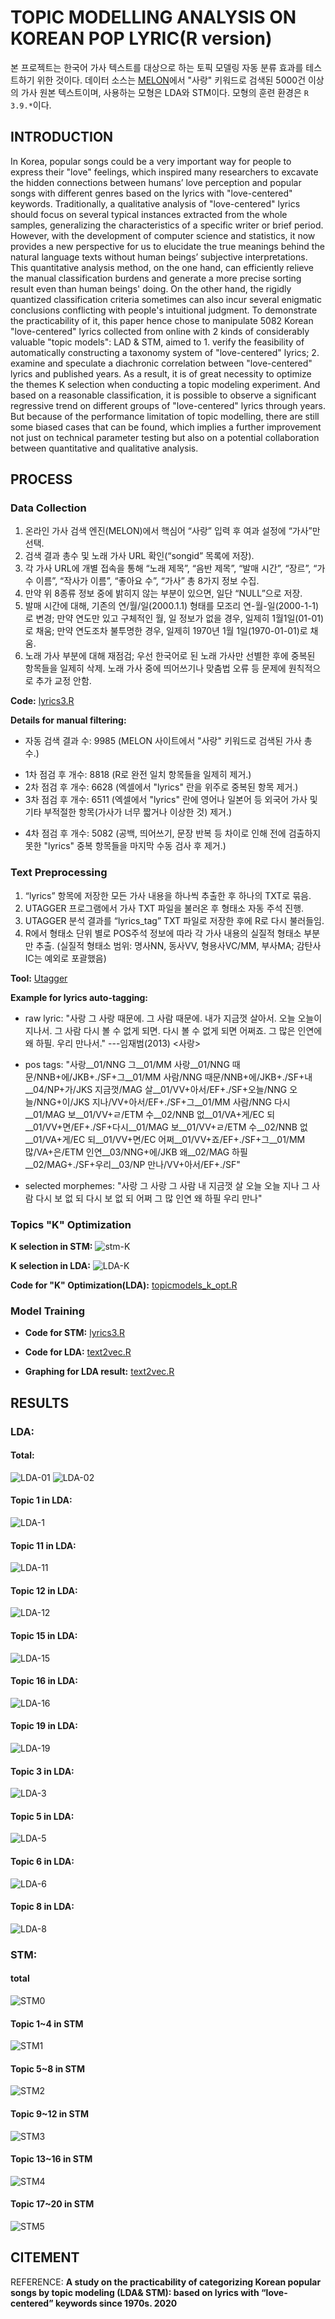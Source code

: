 # TOPIC MODELLING ANALYSIS ON KOREAN POP LYRIC(R version)
본 프로젝트는 한국어 가사 텍스트를 대상으로 하는 토픽 모델링 자동 분류 효과를 테스트하기 위한 것이다. 데이터 소스는 [MELON](https://www.melon.com/)에서 "사랑" 키워드로 검색된 5000건 이상의 가사 원본 텍스트이며, 사용하는 모형은 LDA와 STM이다. 모형의 훈련 환경은 `R 3.9.*`이다.

## INTRODUCTION
In Korea, popular songs could be a very important way for people to express their "love" feelings, which inspired many researchers to excavate the hidden connections between humans’ love perception and popular songs with different genres based on the lyrics with "love-centered" keywords. Traditionally, a qualitative analysis of "love-centered" lyrics should focus on several typical instances extracted from the whole samples, generalizing the characteristics of a specific writer or brief period. However, with the development of computer science and statistics, it now provides a new perspective for us to elucidate the true meanings behind the natural language texts without human beings’ subjective interpretations. This quantitative analysis method, on the one hand, can efficiently relieve the manual classification burdens and generate a more precise sorting result even than human beings' doing. On the other hand, the rigidly quantized classification criteria sometimes can also incur several enigmatic conclusions conflicting with people's intuitional judgment. To demonstrate the practicability of it, this paper hence chose to manipulate 5082 Korean "love-centered" lyrics collected from online with 2 kinds of considerably valuable "topic models": LAD & STM, aimed to 1. verify the feasibility of automatically constructing a taxonomy system of "love-centered" lyrics; 2. examine and speculate a diachronic correlation between "love-centered" lyrics and published years. As a result, it is of great necessity to optimize the themes K selection when conducting a topic modeling experiment. And based on a reasonable classification, it is possible to observe a significant regressive trend on different groups of "love-centered" lyrics through years. But because of the performance limitation of topic modelling, there are still some biased cases that can be found, which implies a further improvement not just on technical parameter testing but also on a potential collaboration between quantitative and qualitative analysis.

## PROCESS
### Data Collection
1. 온라인 가사 검색 엔진(MELON)에서 핵심어 “사랑” 입력 후 여과 설정에 “가사”만 선택.
2. 검색 결과 총수 및 노래 가사 URL 확인(“songid” 목록에 저장).
3. 각 가사 URL에 개별 접속을 통해 “노래 제목”, “음반 제목”, “발매 시간”, “장르”, “가수 이름”, “작사가 이름”, “좋아요 수”, “가사” 총 8가지 정보 수집.
4. 만약 위 8종류 정보 중에 밝히지 않는 부분이 있으면, 일단 “NULL”으로 저장.
5. 발매 시간에 대해, 기존의 연/월/일(2000.1.1) 형태를 모조리 연-월-일(2000-1-1)로 변경; 만약 연도만 있고 구체적인 월, 일 정보가 없을 경우, 일제히 1월1일(01-01)로 채움; 만약 연도조차 불투명한 경우, 일제히 1970년 1월 1일(1970-01-01)로 채움.
6. 노래 가사 부분에 대해 재점검; 우선 한국어로 된 노래 가사만 선별한 후에 중복된 항목들을 일제히 삭제. 노래 가사 중에 띄어쓰기나 맞춤법 오류 등 문제에 원칙적으로 추가 교정 안함.

**Code:** [lyrics3.R](./codes/lyrics3.R "코드 상반부 참조")

**Details for manual filtering:**
* 자동 검색 결과 수: 9985 (MELON 사이트에서 "사랑" 키워드로 검색된 가사 총수.)
- 1차 점검 후 개수: 8818 (R로 완전 일치 항목들을 일제히 제거.)
- 2차 점검 후 개수: 6628 (엑셀에서 "lyrics" 란을 위주로 중복된 항목 제거.)
- 3차 점검 후 개수: 6511 (엑셀에서 "lyrics" 란에 영어나 일본어 등 외국어 가사 및 기타 부적절한 항목(가사가 너무 짧거나 이상한 것) 제거.)
* 4차 점검 후 개수: 5082 (공백, 띄어쓰기, 문장 반복 등 차이로 인해 전에 검출하지 못한 "lyrics" 중복 항목들을 마지막 수동 검사 후 제거.)


### Text Preprocessing
1. “lyrics” 항목에 저장한 모든 가사 내용을 하나씩 추출한 후 하나의 TXT로 묶음.
2. UTAGGER 프로그램에서 가사 TXT 파일을 불러온 후 형태소 자동 주석 진행.
3. UTAGGER 분석 결과를 “lyrics_tag” TXT 파일로 저장한 후에 R로 다시 불러들임.
4. R에서 형태소 단위 별로 POS주석 정보에 따라 각 가사 내용의 실질적 형태소 부분만 추출. (실질적 형태소 범위: 명사NN, 동사VV, 형용사VC/MM, 부사MA; 감탄사IC는 예외로 포괄했음)

**Tool:** [Utagger](http://nlplab.ulsan.ac.kr/doku.php?id=utagger "stop")

**Example for lyrics auto-tagging:**
* raw lyric: "사랑 그 사랑 때문에. 그 사람 때문에. 내가 지금껏 살아서. 오늘 오늘이 지나서. 그 사람 다시 볼 수 없게 되면. 다시 볼 수 없게 되면 어쩌죠. 그 많은 인연에 왜 하필. 우리 만나서." ---임재범(2013) <사랑>
- pos tags: "사랑__01/NNG 그__01/MM 사랑__01/NNG 때문/NNB+에/JKB+./SF+그__01/MM 사람/NNG 때문/NNB+에/JKB+./SF+내__04/NP+가/JKS 지금껏/MAG 살__01/VV+아서/EF+./SF+오늘/NNG 오늘/NNG+이/JKS 지나/VV+아서/EF+./SF+그__01/MM 사람/NNG 다시__01/MAG 보__01/VV+ㄹ/ETM 수__02/NNB 없__01/VA+게/EC 되__01/VV+면/EF+./SF+다시__01/MAG 보__01/VV+ㄹ/ETM 수__02/NNB 없__01/VA+게/EC 되__01/VV+면/EC 어쩌__01/VV+죠/EF+./SF+그__01/MM 많/VA+은/ETM 인연__03/NNG+에/JKB 왜__02/MAG 하필__02/MAG+./SF+우리__03/NP 만나/VV+아서/EF+./SF"
* selected morphemes: "사랑 그 사랑 그 사람 내 지금껏 살 오늘 오늘 지나 그 사람 다시 보 없 되 다시 보 없 되 어쩌 그 많 인연 왜 하필 우리 만나"

### Topics "K" Optimization
**K selection in STM:**
![stm-K](./plottings/stm_k_new1.png)

**K selection in LDA:**
![LDA-K](./plottings/lda_k_tunes.png)

**Code for "K" Optimization(LDA):** [topicmodels_k_opt.R](./codes/topicmodels_k_opt.R "stop")

### Model Training
* **Code for STM:** [lyrics3.R](./codes/lyrics3.R "코드 마지막 부분 참조")
- **Code for LDA:** [text2vec.R](./codes/text2vec.R "코드 상반부 참조")
* **Graphing for LDA result:** [text2vec.R](./codes/text2vec.R "코드 후반부 참조")

## RESULTS

### LDA:
#### Total:
![LDA-01](./plottings/LDA_01.png "전체 분류 결과")
![LDA-02](./plottings/LDA_02.png "특징적 어휘 분포 순위")

#### Topic 1 in LDA:
![LDA-1](./plottings/LDA1.png "1번 토픽 결과")
#### Topic 11 in LDA:
![LDA-11](./plottings/LDA11.png "11번 토픽 결과")
#### Topic 12 in LDA:
![LDA-12](./plottings/LDA12.png "12번 토픽 결과")
#### Topic 15 in LDA:
![LDA-15](./plottings/LDA15.png "15번 토픽 결과")
#### Topic 16 in LDA:
![LDA-16](./plottings/LDA16.png "16번 토픽 결과")
#### Topic 19 in LDA:
![LDA-19](./plottings/LDA19.png "19번 토픽 결과")
#### Topic 3 in LDA:
![LDA-3](./plottings/LDA3.png "3번 토픽 결과")
#### Topic 5 in LDA:
![LDA-5](./plottings/LDA5.png "5번 토픽 결과")
#### Topic 6 in LDA:
![LDA-6](./plottings/LDA6.png "6번 토픽 결과")
#### Topic 8 in LDA:
![LDA-8](./plottings/LDA8.png "8번 토픽 결과")


### STM:
#### total
![STM0](./plottings/stm0.jpg "전부 토픽 비율 분포")
#### Topic 1~4 in STM
![STM1](./plottings/stm_1.png "1(상좌), 2(상우), 3(하좌), 4(하우)")
#### Topic 5~8 in STM
![STM2](./plottings/stm_2.png "5(상좌), 6(상우), 7(하좌), 8(하우)")
#### Topic 9~12 in STM
![STM3](./plottings/stm_3.png "9(상좌), 10(상우), 11(하좌), 12(하우)")
#### Topic 13~16 in STM
![STM4](./plottings/stm_4.png "13(상좌), 14(상우), 15(하좌), 16(하우)")
#### Topic 17~20 in STM
![STM5](./plottings/stm_5.png "17(상좌), 18(상우), 19(하좌), 20(하우)")

## CITEMENT

REFERENCE: **A study on the practicability of categorizing Korean popular songs by topic modeling (LDA& STM): based on lyrics with “love-centered” keywords since 1970s. 2020**
